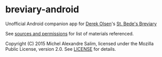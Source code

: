 # breviary-android

Unofficial Android companion app for
[Derek Olsen](http://www.stbedeproductions.com/?page_id=3346)'s
[St. Bede's Breviary](http://www.stbedeproductions.com/breviary)

See
[sources and permissions](http://www.stbedeproductions.com/breviary/sources.php)
for list of materials referenced.

Copyright (C) 2015 Michel Alexandre Salim, licensed under the Mozilla
Public License, version 2.0. See [LICENSE](./LICENSE) for details.
